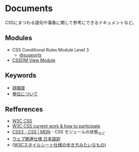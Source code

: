 # Documents
CSSにまつわる語句や事象に関して参考にできるドキュメントなど。

## Modules
- CSS Conditional Rules Module Level 3
  - [@supports](supports.md)
- [CSSOM View Module](https://www.w3.org/TR/cssom-view-1/)

## Keywords
- [詳細度](docs/Specificity.md)
- [単位について](https://gist.github.com/kesuiket/d32b24f970a2f5311de2)


## Refferences
- [W3C CSS](http://www.w3.org/TR/#tr_CSS)
- [W3C CSS current work & how to participate](http://www.w3.org/Style/CSS/current-work)
- [CSS3 - CSS | MDN](https://developer.mozilla.org/ja/docs/Web/CSS/CSS3) - CSS モジュールの状態<sub>など</sub>
- [ウェブ関連仕様 日本語訳](http://www.hcn.zaq.ne.jp/___/WEB/index.html)
- ([W3Cスタイルシート仕様の歩き方みたいなもの](http://momdo.hatenablog.jp/entry/20150911/1441977908))
